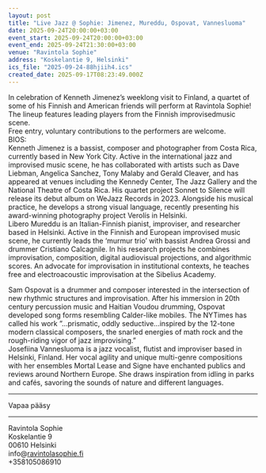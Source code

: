 ```yaml
---
layout: post
title: "Live Jazz @ Sophie: Jimenez, Mureddu, Ospovat, Vannesluoma"
date: 2025-09-24T20:00:00+03:00
event_start: 2025-09-24T20:00:00+03:00
event_end: 2025-09-24T21:30:00+03:00
venue: "Ravintola Sophie"
address: "Koskelantie 9, Helsinki"
ics_file: "2025-09-24-88hjiih4.ics"
created_date: 2025-09-17T08:23:49.000Z
---
```


In celebration of Kenneth Jimenez’s weeklong visit to Finland, a quartet of some of his Finnish and American friends will perform at Ravintola Sophie! The lineup features leading players from the Finnish improvisedmusic scene.  
Free entry, voluntary contributions to the performers are welcome.  
BIOS:  
Kenneth Jimenez is a bassist, composer and photographer from Costa Rica, currently based in New York City. Active in the international jazz and improvised music scene, he has collaborated with artists such as Dave Liebman, Angelica Sanchez, Tony Malaby and Gerald Cleaver, and has appeared at venues including the Kennedy Center, The Jazz Gallery and the National Theatre of Costa Rica. His quartet project Sonnet to Silence will release its debut album on WeJazz Records in 2023. Alongside his musical practice, he develops a strong visual language, recently presenting his award-winning photography project Verolís in Helsinki.  
Libero Mureddu is an Italian-Finnish pianist, improviser, and researcher based in Helsinki. Active in the Finnish and European improvised music scene, he currently leads the ‘murmur trio’ with bassist Andrea Grossi and drummer Cristiano Calcagnile. In his research projects he combines improvisation, composition, digital audiovisual projections, and algorithmic scores. An advocate for improvisation in institutional contexts, he teaches free and electroacoustic improvisation at the Sibelius Academy.  
  
Sam Ospovat is a drummer and composer interested in the intersection of new rhythmic structures and improvisation. After his immersion in 20th century percussion music and Haitian Voudou drumming, Ospovat developed song forms resembling Calder-like mobiles. The NYTimes has called his work ”…prismatic, oddly seductive…inspired by the 12-tone modern classical composers, the snarled energies of math rock and the rough-riding vigor of jazz improvising.”  
Josefiina Vannesluoma is a jazz vocalist, flutist and improviser based in Helsinki, Finland. Her vocal agility and unique multi-genre compositions with her ensembles Mortal Lease and Signe have enchanted publics and reviews around Northern Europe. She draws inspiration from idling in parks and cafés, savoring the sounds of nature and different languages.  
***  
Vapaa pääsy  
***  
Ravintola Sophie  
Koskelantie 9  
00610 Helsinki  
info@[ravintolasophie.fi](http://ravintolasophie.fi)  
+358105086910
